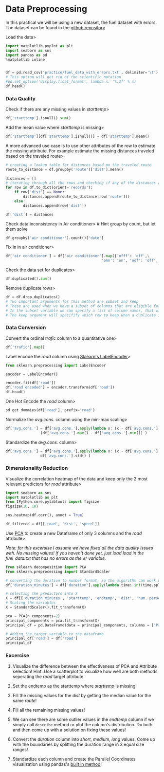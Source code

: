 # Data Preprocessing

In this practical we will be using a new dataset, the fuel dataset with errors. The dataset can be found in the [github repository](https://github.com/VSZM/ELTE_Adatbanyaszat_es_Gepi_tanulas/tree/master/practice)

Load the data>


```python
import matplotlib.pyplot as plt
import seaborn as sns
import pandas as pd
%matplotlib inline


df = pd.read_csv('practice/fuel_data_with_errors.txt', delimiter='\t')
# This option will get rid of the scientific notation
#pd.set_option('display.float_format', lambda x: '%.3f' % x)
df.head()
```


### **Data Quality**

Check if there are any missing values in *starttemp*>

```python
df['starttemp'].isnull().sum()
```

Add the mean value where *starttemp* is missing>

```python
df['starttemp'][df['starttemp'].isnull()] = df['starttemp'].mean()
```

A more advanced use case is to use other attributes of the row to estimate the missing attribute. For example estimate the missing distances traveled based on the traveled route>

```python
# creating a lookup table for distances based on the traveled route
route_to_distance = df.groupby('route')['dist'].mean()
   
distances = []
# iterating through all the rows and checking if any of the distances are missing. 
for row in df.to_dict(orient='records'):
    if row['dist'] == None:
        distances.append(route_to_distance[row['route']])
    else:
        distances.append(row['dist'])

df['dist'] = distances
```

Check data inconsistency in Air conditioner> # Hint group by count, but let them solve

```python
df.groupby('air conditioner').count()['date']
```

Fix in in air conditioner>

```python
df['air conditioner'] = df['air conditioner'].map({'offf': 'off',\
                                            'onn': 'on', 'oof': 'off', 'off': 'off', 'on': 'on'})
```

Check the data set for duplicates>

```python
df.duplicated().sum()
```

Remove duplicate rows>

```python
df = df.drop_duplicates()
# Two important arguments for this method are subset and keep
# These are used when we have a subset of columns that are eligible for identifying in object. For example a personal id, for people. 
# In the subset variable we can specify a list of column names, that will be considered when searching for duplicates.
# The keep argument will specifify which row to keep when a duplicate is found. Valid values are 'first' and 'last'
```

### **Data Conversion**

Convert the ordinal *trafic* column to a quantitative one>

```python
df['trafic'].map()
```

Label encode the *road* column using [Sklearn's LabelEncoder](https://scikit-learn.org/stable/modules/generated/sklearn.preprocessing.LabelEncoder.html)>

```python
from sklearn.preprocessing import LabelEncoder

encoder = LabelEncoder()

encoder.fit(df['road'])
df['road encoded'] = encoder.transform(df['road'])
df.head()
```

One Hot Encode the *road* column>

```python
pd.get_dummies(df['road'], prefix='road')
```

Normalize the *avg.cons.* column using the min-max scaling>

```python
df['avg.cons.'] = df['avg.cons.'].apply(lambda x: (x - df['avg.cons.'].min()) / 
                (df['avg.cons.'].max() - df['avg.cons.'].min()) )
```

Standardize the *avg.cons.* column>

```python
df['avg.cons.'] = df['avg.cons.'].apply(lambda x: (x - df['avg.cons.'].mean()) / 
                df['avg.cons.'].std() )
```

### **Dimensionality Reduction**

Visualize the correlation heatmap of the data and keep only the 2 most relevant predictors for *road* attribute>

```python
import seaborn as sns
import matplotlib as plt
from IPython.core.pylabtools import figsize
figsize(10, 10)

sns.heatmap(df.corr(), annot = True)

df_filtered = df[['road', 'dist', 'speed']]
```


Use [PCA](https://scikit-learn.org/stable/modules/generated/sklearn.decomposition.PCA.html) to create a new Dataframe of only 3 columns and the *road* attribute>

*Note: for this excersise I assume we have fixed all the data quality issues with. No missing values! If you haven't done yet, just load load in the fuel_data.txt that has no errors as the `df` variable.*

```python
from sklearn.decomposition import PCA
from sklearn.preprocessing import StandardScaler

# converting the duration to number format, so the algorithm can work with it.
df['duration_minutes'] = df['duration'].apply(lambda time: int(time.split(':')[0]) * 60 + int(time.split(':')[1]))

# selecting the predictors into X
X = df[['duration_minutes', 'starttemp', 'endtemp', 'dist', 'num. persons', 'speed', 'avg.cons.', ]].values
# Scaling the variables 
X = StandardScaler().fit_transform(X)

pca = PCA(n_components=2)
principal_components = pca.fit_transform(X)
principal_df = pd.DataFrame(data = principal_components, columns = ['Principal Component 1', 'Principal Component 2'])

# Adding the target variable to the dataframe
principal_df['road'] = df['road']
principal_df
```

### **Excercise**


1. Visualize the difference between the effectiveness of PCA and Attribute selection! Hint: Use a scatterplot to visualize how well are both methods seperating the *road* target attribute.

1. Set the endtemp as the starttemp where *starttemp* is missing!

2. Fill the missing values for the *dist* by getting the median value for the same *route*! 

3. Fill all the remaining missing values!

3. We can see there are some outlier values in the *endtemp* column if we simply call `describe` method or plot the column's distribution. Do both and then come up with a solution on fixing these values!

4. Convert the *duration* column into *short*, *medium*, *long* values. Come up with the boundaries by splitting the duration range in 3 equal size ranges!

5. Standardize each column and create the Parallel Coordinates visualization using pandas's [built in method](https://pandas.pydata.org/docs/reference/api/pandas.plotting.parallel_coordinates.html)!